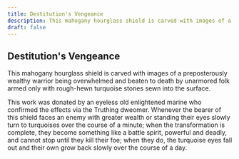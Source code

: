 ```yaml
---
title: Destitution's Vengeance
description: This mahogany hourglass shield is carved with images of a preposterously wealthy warrior being...
draft: false
---
```


## Destitution's Vengeance

This mahogany hourglass shield is carved with images of a preposterously wealthy warrior being
overwhelmed and beaten to death by unarmored folk armed only with rough-hewn turquoise stones
sewn into the surface.

This work was donated by an eyeless old enlightened marine who confirmed the effects via the
Truthing dweomer. Whenever the bearer of this shield faces an enemy with greater wealth or
standing their eyes slowly turn to turquoises over the course of a minute; when the
transformation is complete, they become something like a battle spirit, powerful and deadly, and
cannot stop until they kill their foe; when they do, the turquoise eyes fall out and their own
grow back slowly over the course of a day.
